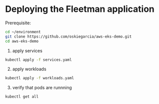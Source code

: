 
# Deploying the Fleetman application

Prerequisite:
```sh
cd ~/environment
git clone https://github.com/oskiegarcia/aws-eks-demo.git
cd aws-eks-demo
```

1. apply services
```sh
kubectl apply -f services.yaml
```

2. apply workloads
```sh
kubectl apply -f workloads.yaml
```

3. verify that pods are runnning
```sh
kubectl get all
```




